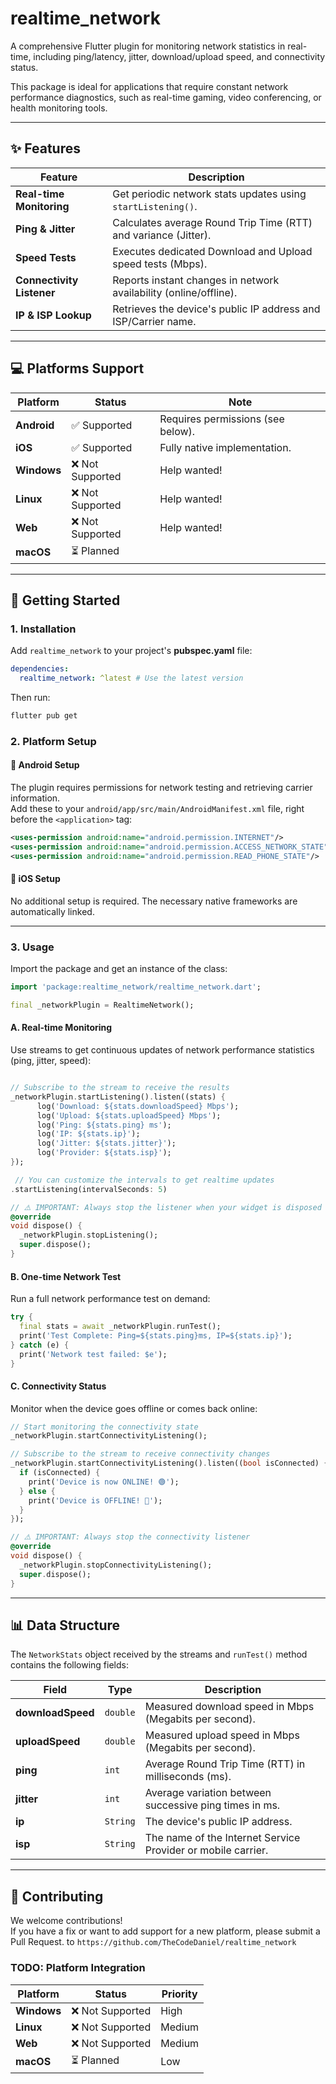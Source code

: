 # realtime_network

A comprehensive Flutter plugin for monitoring network statistics in real-time, including ping/latency, jitter, download/upload speed, and connectivity status.

This package is ideal for applications that require constant network performance diagnostics, such as real-time gaming, video conferencing, or health monitoring tools.

---

## ✨ Features

| Feature                   | Description                                                       |
| ------------------------- | ----------------------------------------------------------------- |
| **Real-time Monitoring**  | Get periodic network stats updates using `startListening()`.      |
| **Ping & Jitter**         | Calculates average Round Trip Time (RTT) and variance (Jitter).   |
| **Speed Tests**           | Executes dedicated Download and Upload speed tests (Mbps).        |
| **Connectivity Listener** | Reports instant changes in network availability (online/offline). |
| **IP & ISP Lookup**       | Retrieves the device's public IP address and ISP/Carrier name.    |

---

## 💻 Platforms Support

| Platform    | Status           | Note                              |
| ----------- | ---------------- | --------------------------------- |
| **Android** | ✅ Supported     | Requires permissions (see below). |
| **iOS**     | ✅ Supported     | Fully native implementation.      |
| **Windows** | ❌ Not Supported | Help wanted!                      |
| **Linux**   | ❌ Not Supported | Help wanted!                      |
| **Web**     | ❌ Not Supported | Help wanted!                      |
| **macOS**   | ⏳ Planned       |                                   |

---

## 🚀 Getting Started

### 1. Installation

Add `realtime_network` to your project's **pubspec.yaml** file:

```yaml
dependencies:
  realtime_network: ^latest # Use the latest version
```

Then run:

```bash
flutter pub get
```

### 2. Platform Setup

#### 📱 Android Setup

The plugin requires permissions for network testing and retrieving carrier information.  
Add these to your `android/app/src/main/AndroidManifest.xml` file, right before the `<application>` tag:

```xml
<uses-permission android:name="android.permission.INTERNET"/>
<uses-permission android:name="android.permission.ACCESS_NETWORK_STATE"/>
<uses-permission android:name="android.permission.READ_PHONE_STATE"/>
```

#### 🍏 iOS Setup

No additional setup is required. The necessary native frameworks are automatically linked.

---

### 3. Usage

Import the package and get an instance of the class:

```dart
import 'package:realtime_network/realtime_network.dart';

final _networkPlugin = RealtimeNetwork();
```

#### A. Real-time Monitoring

Use streams to get continuous updates of network performance statistics (ping, jitter, speed):

```dart

// Subscribe to the stream to receive the results
_networkPlugin.startListening().listen((stats) {
      log('Download: ${stats.downloadSpeed} Mbps');
      log('Upload: ${stats.uploadSpeed} Mbps');
      log('Ping: ${stats.ping} ms');
      log('IP: ${stats.ip}');
      log('Jitter: ${stats.jitter}');
      log('Provider: ${stats.isp}');
});

 // You can customize the intervals to get realtime updates
.startListening(intervalSeconds: 5)

// ⚠️ IMPORTANT: Always stop the listener when your widget is disposed
@override
void dispose() {
  _networkPlugin.stopListening();
  super.dispose();
}
```

#### B. One-time Network Test

Run a full network performance test on demand:

```dart
try {
  final stats = await _networkPlugin.runTest();
  print('Test Complete: Ping=${stats.ping}ms, IP=${stats.ip}');
} catch (e) {
  print('Network test failed: $e');
}
```

#### C. Connectivity Status

Monitor when the device goes offline or comes back online:

```dart
// Start monitoring the connectivity state
_networkPlugin.startConnectivityListening();

// Subscribe to the stream to receive connectivity changes
_networkPlugin.startConnectivityListening().listen((bool isConnected) {
  if (isConnected) {
    print('Device is now ONLINE! 🟢');
  } else {
    print('Device is OFFLINE! 🔴');
  }
});

// ⚠️ IMPORTANT: Always stop the connectivity listener
@override
void dispose() {
  _networkPlugin.stopConnectivityListening();
  super.dispose();
}
```

---

## 📊 Data Structure

The `NetworkStats` object received by the streams and `runTest()` method contains the following fields:

| Field             | Type     | Description                                                  |
| ----------------- | -------- | ------------------------------------------------------------ |
| **downloadSpeed** | `double` | Measured download speed in Mbps (Megabits per second).       |
| **uploadSpeed**   | `double` | Measured upload speed in Mbps (Megabits per second).         |
| **ping**          | `int`    | Average Round Trip Time (RTT) in milliseconds (ms).          |
| **jitter**        | `int`    | Average variation between successive ping times in ms.       |
| **ip**            | `String` | The device's public IP address.                              |
| **isp**           | `String` | The name of the Internet Service Provider or mobile carrier. |

---

## 🤝 Contributing

We welcome contributions!  
If you have a fix or want to add support for a new platform, please submit a Pull Request.
to `https://github.com/TheCodeDaniel/realtime_network`

### TODO: Platform Integration

| Platform    | Status           | Priority |
| ----------- | ---------------- | -------- |
| **Windows** | ❌ Not Supported | High     |
| **Linux**   | ❌ Not Supported | Medium   |
| **Web**     | ❌ Not Supported | Medium   |
| **macOS**   | ⏳ Planned       | Low      |
